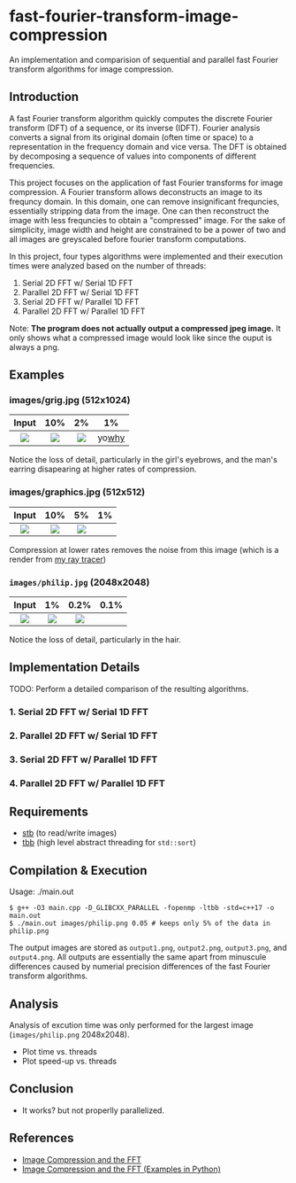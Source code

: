 # fast-fourier-transform-image-compression

An implementation and comparision of sequential and parallel fast Fourier transform algorithms for image compression.
## Introduction  
A fast Fourier transform algorithm quickly computes the discrete Fourier transform (DFT) of a sequence, or its inverse (IDFT). Fourier analysis converts a signal from its original domain (often time or space) to a representation in the frequency domain and vice versa. The DFT is obtained by decomposing a sequence of values into components of different frequencies.

This project focuses on the application of fast Fourier transforms for image compression. A Fourier transform allows deconstructs an image to its frequncy domain. In this domain, one can remove insignificant frequncies, essentially stripping data from the image. One can then reconstruct the image with less frequncies to obtain a "compressed" image. For the sake of simplicity, image width and height are constrained to be a power of two and all images are greyscaled before fourier transform computations.

In this project, four types algorithms were implemented and their execution times were analyzed based on the number of threads:
1. Serial 2D FFT w/ Serial 1D FFT
2. Parallel 2D FFT w/ Serial 1D FFT
3. Serial 2D FFT w/ Parallel 1D FFT
4. Parallel 2D FFT w/ Parallel 1D FFT

Note: **The program does not actually output a compressed jpeg image.** It only shows what a compressed image would look like since the ouput is always a png.
## Examples

### images/grig.jpg (512x1024)
Input | 10% | 2% | 1%
:----:|:---:|:---:|:---:
![](https://raw.githubusercontent.com/joshuapjacob/fast-fourier-transform-image-compression/main/images/grig.jpg) | ![](https://raw.githubusercontent.com/joshuapjacob/fast-fourier-transform-image-compression/main/images/compressed/grig_0.1.png) | ![](https://raw.githubusercontent.com/joshuapjacob/fast-fourier-transform-image-compression/main/images/compressed/grig_0.02.png) | yo[why](https://raw.githubusercontent.com/joshuapjacob/fast-fourier-transform-image-compression/main/images/compressed/grig_0.01.png)

Notice the loss of detail, particularly in the girl's eyebrows, and the man's earring disapearing at higher rates of compression.

### images/graphics.jpg (512x512)
Input | 10% | 5% | 1%
:----:|:---:|:--:|:--:
![](https://raw.githubusercontent.com/joshuapjacob/fast-fourier-transform-image-compression/main/images/graphics.png) | ![](https://raw.githubusercontent.com/joshuapjacob/fast-fourier-transform-image-compression/main/images/compressed/graphics_0.1.png) | ![](https://raw.githubusercontent.com/joshuapjacob/fast-fourier-transform-image-compression/main/images/compressed/graphics_0.05.png) | [](https://raw.githubusercontent.com/joshuapjacob/fast-fourier-transform-image-compression/main/images/compressed/graphics_0.01.png)

Compression at lower rates removes the noise from this image (which is a render from [my ray tracer](https://github.com/joshuapjacob/computer-graphics))

### `images/philip.jpg` (2048x2048)
Input | 1% | 0.2% | 0.1%
:----:|:--:|:----:|:----:
![](https://raw.githubusercontent.com/joshuapjacob/fast-fourier-transform-image-compression/main/images/philip.png) | ![](https://raw.githubusercontent.com/joshuapjacob/fast-fourier-transform-image-compression/main/images/compressed/philip_0.01.png) | ![](https://raw.githubusercontent.com/joshuapjacob/fast-fourier-transform-image-compression/main/images/compressed/philip_0.002.png) | [](https://raw.githubusercontent.com/joshuapjacob/fast-fourier-transform-image-compression/main/images/compressed/philip_0.001.png)

Notice the loss of detail, particularly in the hair.
## Implementation Details

TODO: Perform  a  detailed  comparison  of  the  resulting  algorithms.

### 1. Serial 2D FFT w/ Serial 1D FFT
### 2. Parallel 2D FFT w/ Serial 1D FFT
### 3. Serial 2D FFT w/ Parallel 1D FFT
### 4. Parallel 2D FFT w/ Parallel 1D FFT
## Requirements
- [stb](https://github.com/nothings/stb) (to read/write images)
- [tbb](https://github.com/oneapi-src/oneTBB) (high level abstract threading for `std::sort`)

## Compilation & Execution
Usage: ./main.out <image filename> <fraction of data to keep>
```
$ g++ -O3 main.cpp -D_GLIBCXX_PARALLEL -fopenmp -ltbb -std=c++17 -o main.out
$ ./main.out images/philip.png 0.05 # keeps only 5% of the data in philip.png
```
The output images are stored as `output1.png`, `output2.png`, `output3.png`, and `output4.png`. All outputs are essentially the same apart from minuscule differences caused by numerial precision differences of the fast Fourier transform algorithms.

## Analysis

Analysis of excution time was only performed for the largest image (`images/philip.png` 2048x2048).

- Plot time vs. threads
- Plot speed-up vs. threads
## Conclusion

- It works? but not properlly parallelized.

## References
- [Image Compression and the FFT](https://www.youtube.com/watch?v=gGEBUdM0PVc)
- [Image Compression and the FFT (Examples in Python)](https://www.youtube.com/watch?v=uB3v6n8t2dQ)
